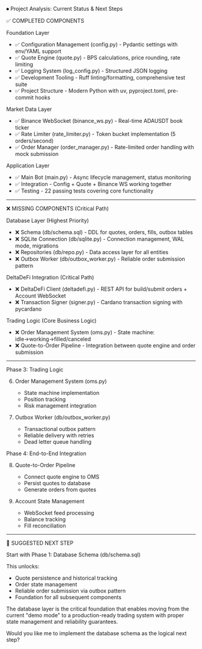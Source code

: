 ⏺ Project Analysis: Current Status & Next Steps

✅ COMPLETED COMPONENTS

Foundation Layer

- ✅ Configuration Management (config.py) - Pydantic settings with env/YAML support
- ✅ Quote Engine (quote.py) - BPS calculations, price rounding, rate limiting
- ✅ Logging System (log_config.py) - Structured JSON logging
- ✅ Development Tooling - Ruff linting/formatting, comprehensive test suite
- ✅ Project Structure - Modern Python with uv, pyproject.toml, pre-commit hooks

Market Data Layer

- ✅ Binance WebSocket (binance_ws.py) - Real-time ADAUSDT book ticker
- ✅ Rate Limiter (rate_limiter.py) - Token bucket implementation (5 orders/second)
- ✅ Order Manager (order_manager.py) - Rate-limited order handling with mock submission

Application Layer

- ✅ Main Bot (main.py) - Async lifecycle management, status monitoring
- ✅ Integration - Config + Quote + Binance WS working together
- ✅ Testing - 22 passing tests covering core functionality

---

❌ MISSING COMPONENTS (Critical Path)

Database Layer (Highest Priority)

- ❌ Schema (db/schema.sql) - DDL for quotes, orders, fills, outbox tables
- ❌ SQLite Connection (db/sqlite.py) - Connection management, WAL mode, migrations
- ❌ Repositories (db/repo.py) - Data access layer for all entities
- ❌ Outbox Worker (db/outbox_worker.py) - Reliable order submission pattern

DeltaDeFi Integration (Critical Path)

- ❌ DeltaDeFi Client (deltadefi.py) - REST API for build/submit orders + Account WebSocket
- ❌ Transaction Signer (signer.py) - Cardano transaction signing with pycardano

Trading Logic (Core Business Logic)

- ❌ Order Management System (oms.py) - State machine: idle→working→filled/canceled
- ❌ Quote-to-Order Pipeline - Integration between quote engine and order submission

---

Phase 3: Trading Logic

6. Order Management System (oms.py)

   - State machine implementation
   - Position tracking
   - Risk management integration

7. Outbox Worker (db/outbox_worker.py)

   - Transactional outbox pattern
   - Reliable delivery with retries
   - Dead letter queue handling

Phase 4: End-to-End Integration

8. Quote-to-Order Pipeline

   - Connect quote engine to OMS
   - Persist quotes to database
   - Generate orders from quotes

9. Account State Management

   - WebSocket feed processing
   - Balance tracking
   - Fill reconciliation

---

🚀 SUGGESTED NEXT STEP

Start with Phase 1: Database Schema (db/schema.sql)

This unlocks:

- Quote persistence and historical tracking
- Order state management
- Reliable order submission via outbox pattern
- Foundation for all subsequent components

The database layer is the critical foundation that enables moving from the current "demo mode" to a production-ready trading system with proper state
management and reliability guarantees.

Would you like me to implement the database schema as the logical next step?
